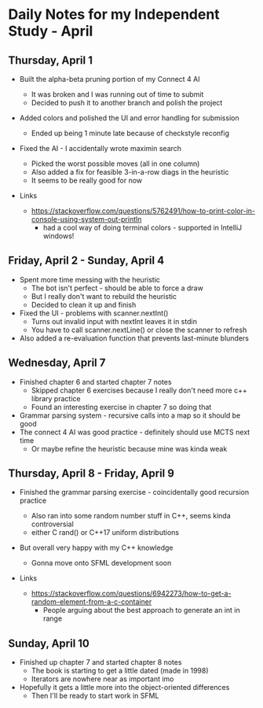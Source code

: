 # Daily Notes for my Independent Study - April

## Thursday, April 1

- Built the alpha-beta pruning portion of my Connect 4 AI
  - It was broken and I was running out of time to submit
  - Decided to push it to another branch and polish the project
- Added colors and polished the UI and error handling for submission
  - Ended up being 1 minute late because of checkstyle reconfig
- Fixed the AI - I accidentally wrote maximin search
  - Picked the worst possible moves (all in one column)
  - Also added a fix for feasible 3-in-a-row diags in the heuristic
  - It seems to be really good for now

- Links
  - <https://stackoverflow.com/questions/5762491/how-to-print-color-in-console-using-system-out-println>
    - had a cool way of doing terminal colors - supported in IntelliJ windows!

## Friday, April 2 - Sunday, April 4

- Spent more time messing with the heuristic
  - The bot isn't perfect - should be able to force a draw
  - But I really don't want to rebuild the heuristic
  - Decided to clean it up and finish
- Fixed the UI - problems with scanner.nextInt()
  - Turns out invalid input with nextInt leaves it in stdin
  - You have to call scanner.nextLine() or close the scanner to refresh
- Also added a re-evaluation function that prevents last-minute blunders

## Wednesday, April 7

- Finished chapter 6 and started chapter 7 notes
  - Skipped chapter 6 exercises because I really don't need more c++ library practice
  - Found an interesting exercise in chapter 7 so doing that
- Grammar parsing system - recursive calls into a map so it should be good
- The connect 4 AI was good practice - definitely should use MCTS next time
  - Or maybe refine the heuristic because mine was kinda weak

## Thursday, April 8 - Friday, April 9

- Finished the grammar parsing exercise - coincidentally good recursion practice
  - Also ran into some random number stuff in C++, seems kinda controversial
  - either C rand() or C++17 uniform distributions
- But overall very happy with my C++ knowledge
  - Gonna move onto SFML development soon

- Links
  - <https://stackoverflow.com/questions/6942273/how-to-get-a-random-element-from-a-c-container>
    - People arguing about the best approach to generate an int in range

## Sunday, April 10

- Finished up chapter 7 and started chapter 8 notes
  - The book is starting to get a little dated (made in 1998)
  - Iterators are nowhere near as important imo
- Hopefully it gets a little more into the object-oriented differences
  - Then I'll be ready to start work in SFML
